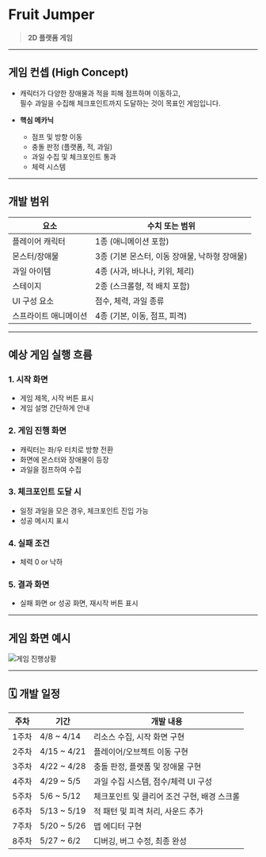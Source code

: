 # Fruit Jumper

> **2D 플랫폼 게임**  

---

## 게임 컨셉 (High Concept)

- 캐릭터가 다양한 장애물과 적을 피해 점프하며 이동하고,  
  필수 과일을 수집해 체크포인트까지 도달하는 것이 목표인 게임입니다.
  
- **핵심 메카닉**
  - 점프 및 방향 이동
  - 충돌 판정 (플랫폼, 적, 과일) 
  - 과일 수집 및 체크포인트 통과 
  - 체력 시스템
 
---

## 개발 범위 

| 요소              | 수치 또는 범위 |
|------------------|----------------|
| 플레이어 캐릭터    | 1종 (애니메이션 포함) |
| 몬스터/장애물     | 3종 (기본 몬스터, 이동 장애물, 낙하형 장애물) |
| 과일 아이템        | 4종 (사과, 바나나, 키위, 체리) |
| 스테이지          | 2종 (스크롤형, 적 배치 포함) |
| UI 구성 요소       | 점수, 체력, 과일 종류 |
| 스프라이트 애니메이션 | 4종 (기본, 이동, 점프, 피격) |

---

##  예상 게임 실행 흐름

### 1. 시작 화면
- 게임 제목, 시작 버튼 표시
- 게임 설명 간단하게 안내

### 2. 게임 진행 화면
- 캐릭터는 좌/우 터치로 방향 전환
- 화면에 몬스터와 장애물이 등장
- 과일을 점프하여 수집

### 3. 체크포인트 도달 시
- 일정 과일을 모은 경우, 체크포인트 진입 가능
- 성공 메시지 표시

### 4. 실패 조건
- 체력 0 or 낙하 
  
### 5. 결과 화면
- 실패 화면 or 성공 화면, 재시작 버튼 표시
  
---

##  게임 화면 예시
![게임 진행상황](https://github.com/user-attachments/assets/92663505-6339-47da-a599-a3bee2d19efc)


---

## 🗓️ 개발 일정

| 주차 | 기간           | 개발 내용 |
|------|----------------|-----------|
| 1주차 | 4/8 ~ 4/14     | 리소스 수집, 시작 화면 구현 |
| 2주차 | 4/15 ~ 4/21    | 플레이어/오브젝트 이동 구현 |
| 3주차 | 4/22 ~ 4/28    | 충돌 판정, 플랫폼 및 장애물 구현 |
| 4주차 | 4/29 ~ 5/5     | 과일 수집 시스템, 점수/체력 UI 구성 |
| 5주차 | 5/6 ~ 5/12     | 체크포인트 및 클리어 조건 구현, 배경 스크롤 |
| 6주차 | 5/13 ~ 5/19    | 적 패턴 및 피격 처리, 사운드 추가 |
| 7주차 | 5/20 ~ 5/26    | 맵 에디터 구현 |
| 8주차 | 5/27 ~ 6/2     | 디버깅, 버그 수정, 최종 완성 |

